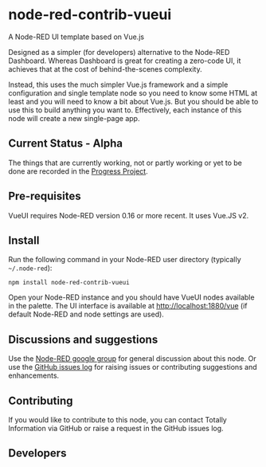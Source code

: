 # node-red-contrib-vueui

A Node-RED UI template based on Vue.js

Designed as a simpler (for developers) alternative to the Node-RED Dashboard. Whereas Dashboard is great for creating a zero-code UI, it achieves
that at the cost of behind-the-scenes complexity.

Instead, this uses the much simpler Vue.js framework and a simple configuration and single template node so you need to know some HTML at least
and you will need to know a bit about Vue.js. But you should be able to use this to build anything you want to. Effectively, each instance of
this node will create a new single-page app.

## Current Status - Alpha

The things that are currently working, not or partly working or yet to be done are recorded
in the [Progress Project](https://github.com/TotallyInformation/node-red-contrib-vueui/projects/2).

## Pre-requisites

VueUI requires Node-RED version 0.16 or more recent. It uses Vue.JS v2.

## Install

Run the following command in your Node-RED user directory (typically `~/.node-red`):

```
npm install node-red-contrib-vueui
```

Open your Node-RED instance and you should have VueUI nodes available in the palette. The UI interface is available at <http://localhost:1880/vue> 
(if default Node-RED and node settings are used).

## Discussions and suggestions

Use the [Node-RED google group](https://groups.google.com/forum/#!forum/node-red) for general discussion about this node. Or use the
[GitHub issues log](https://github.com/TotallyInformation/node-red-contrib-vueui/issues) for raising issues or contributing suggestions and enhancements.

## Contributing

If you would like to contribute to this node, you can contact Totally Information via GitHub or raise a request in the GitHub issues log.

## Developers

